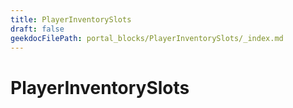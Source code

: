 ```yaml
---
title: PlayerInventorySlots
draft: false
geekdocFilePath: portal_blocks/PlayerInventorySlots/_index.md
---
```

# PlayerInventorySlots
